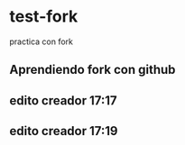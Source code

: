 # test-fork
practica con fork

## Aprendiendo fork con github 

## edito creador 17:17
## edito creador 17:19

